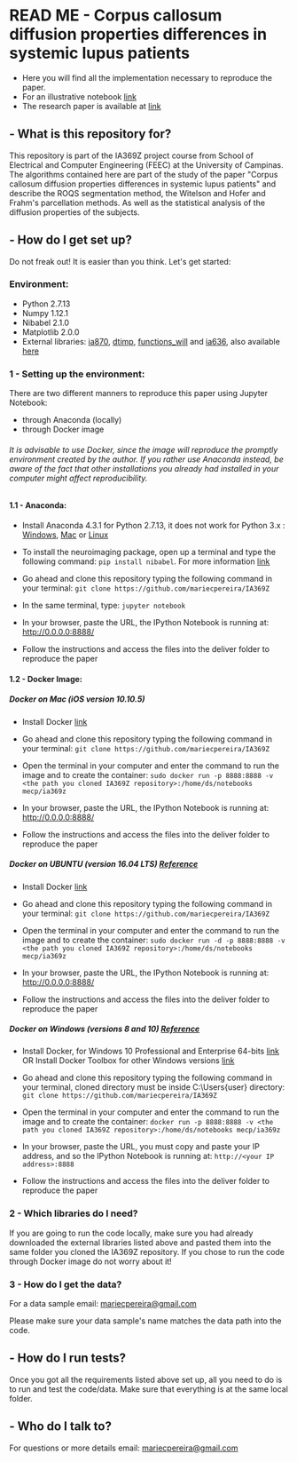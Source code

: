 
# READ ME - Corpus callosum diffusion properties differences in systemic lupus patients

 - Here you will find all the implementation necessary to reproduce the paper. 
 - For an illustrative notebook [link](http://nbviewer.jupyter.org/github/mariecpereira/IA369Z/blob/9df967018f3065053853cb58373b3c56f32087c5/deliver/22062017_Paper_MECPv2.ipynb)
 - The research paper is available at [link](https://github.com/mariecpereira/IA369Z/blob/master/deliver/Paper_IA369Z-.pdf)
 

## - What is this repository for? 

This repository is part of the IA369Z project course from School of Electrical and Computer Engineering (FEEC) at the University of Campinas. The algorithms contained here are part of the study of the paper "Corpus callosum diffusion properties differences in systemic lupus patients" and describe the ROQS segmentation method, the Witelson and Hofer and Frahm's parcellation methods. As well as the statistical analysis of the diffusion properties of the subjects. 

## - How do I get set up? 

Do not freak out! It is easier than you think. Let's get started: 

### Environment: 

- Python 2.7.13 
- Numpy 1.12.1
- Nibabel 2.1.0
- Matplotlib 2.0.0
- External libraries: [ia870](https://www.dropbox.com/s/o2g35kpbmb183mt/ia870.zip?dl=0), [dtimp](https://www.dropbox.com/s/cfgjexkqaa98yzz/dtimp.zip?dl=0), [functions_will](https://www.dropbox.com/s/2mlw8twa516581f/functions_will.zip?dl=0) and [ia636](https://www.dropbox.com/s/z3vrav4mudh6h5e/ia636.zip?dl=0), also available [here](https://github.com/mariecpereira/IA369Z/tree/master/deliver)

### 1 - Setting up the environment:

There are two different manners to reproduce this paper using Jupyter Notebook: 
 - through Anaconda (locally)
 - through Docker image 
 
###### It is advisable to use Docker, since the image will reproduce the promptly environment created by the author. If you rather use Anaconda instead, be aware of the fact that other installations you already had installed in your computer might affect reproducibility.

####  1.1 - Anaconda:  

- Install Anaconda 4.3.1 for Python 2.7.13, it does not work for Python 3.x :  [Windows](https://www.continuum.io/downloads#windows), [Mac](https://www.continuum.io/downloads#macos) or [Linux](https://www.continuum.io/downloads#linux)

- To install the neuroimaging package, open up a terminal and type the following command: `pip install nibabel`. For more information [link](http://nipy.org/nibabel/installation.html)

- Go ahead and clone this repository typing the following command in your terminal: `git clone https://github.com/mariecpereira/IA369Z`

- In the same terminal, type: `jupyter notebook` 

- In your browser, paste the URL, the IPython Notebook is running at: http://0.0.0.0:8888/

- Follow the instructions and access the files into the deliver folder to reproduce the paper

####  1.2 - Docker Image:  

##### Docker on Mac (iOS version 10.10.5)

- Install Docker [link](https://store.docker.com/editions/community/docker-ce-desktop-mac)

- Go ahead and clone this repository typing the following command in your terminal: `git clone https://github.com/mariecpereira/IA369Z`

- Open the terminal in your computer and enter the command to run the image and to create the container: `sudo docker run -p 8888:8888 -v <the path you cloned IA369Z repository>:/home/ds/notebooks mecp/ia369z`

- In your browser, paste the URL, the IPython Notebook is running at: http://0.0.0.0:8888/

- Follow the instructions and access the files into the deliver folder to reproduce the paper


##### Docker on UBUNTU (version 16.04 LTS) [Reference](https://github.com/ecalio07/enron-paper/tree/master/environment)

- Install Docker [link](https://store.docker.com/editions/community/docker-ce-server-ubuntu)

- Go ahead and clone this repository typing the following command in your terminal: `git clone https://github.com/mariecpereira/IA369Z`

- Open the terminal in your computer and enter the command to run the image and to create the container: `sudo docker run -d -p 8888:8888 -v <the path you cloned IA369Z repository>:/home/ds/notebooks mecp/ia369z`

- In your browser, paste the URL, the IPython Notebook is running at: http://0.0.0.0:8888/

- Follow the instructions and access the files into the deliver folder to reproduce the paper


##### Docker on Windows (versions 8 and 10) [Reference](https://github.com/ecalio07/enron-paper/tree/master/environment)

- Install Docker, for Windows 10 Professional and Enterprise 64-bits [link](https://store.docker.com/editions/community/docker-ce-desktop-windows) OR Install Docker Toolbox for other Windows versions [link](https://www.docker.com/products/docker-toolbox)

- Go ahead and clone this repository typing the following command in your terminal, cloned directory must be inside C:\Users\{user} directory: `git clone https://github.com/mariecpereira/IA369Z`

- Open the terminal in your computer and enter the command to run the image and to create the container: `docker run -p 8888:8888 -v <the path you cloned IA369Z repository>:/home/ds/notebooks mecp/ia369z`

- In your browser, paste the URL, you must copy and paste your IP address, and so the IPython Notebook is running at: `http://<your IP address>:8888`

- Follow the instructions and access the files into the deliver folder to reproduce the paper


### 2 - Which libraries do I need? 
 
If you are going to run the code locally, make sure you had already downloaded the external libraries listed above and pasted them into the same folder you cloned the IA369Z repository. If you chose to run the code through Docker image do not worry about it! 
   
### 3 - How do I get the data?

For a data sample email: mariecpereira@gmail.com  

Please make sure your data sample's name matches the data path into the code. 

## - How do I run tests? 

Once you got all the requirements listed above set up, all you need to do is to run and test the code/data. Make sure that everything is at the same local folder.

## - Who do I talk to? 
For questions or more details email: mariecpereira@gmail.com
